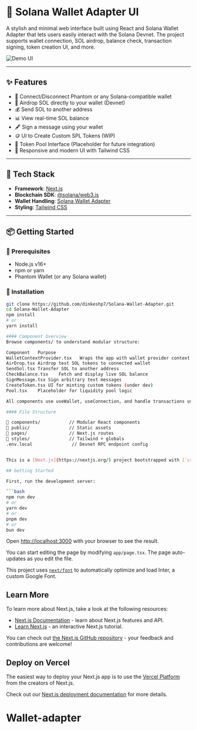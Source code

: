 # 🔐 Solana Wallet Adapter UI

A stylish and minimal web interface built using React and Solana Wallet Adapter that lets users easily interact with the Solana Devnet. The project supports wallet connection, SOL airdrop, balance check, transaction signing, token creation UI, and more.

![Demo UI](./public/demo.png) <!-- Replace with your actual path if needed -->

---

## ✨ Features

- 🔌 Connect/Disconnect Phantom or any Solana-compatible wallet
- 💸 Airdrop SOL directly to your wallet (Devnet)
- 💰 Send SOL to another address
- 📊 View real-time SOL balance
- 🖋️ Sign a message using your wallet
- 🪙 UI to Create Custom SPL Tokens (WIP)
- 🧪 Token Pool Interface (Placeholder for future integration)
- 📱 Responsive and modern UI with Tailwind CSS

---

## 🧠 Tech Stack

- **Framework**: [Next.js](https://nextjs.org/)
- **Blockchain SDK**: [@solana/web3.js](https://solana-labs.github.io/solana-web3.js/)
- **Wallet Handling**: [Solana Wallet Adapter](https://github.com/solana-labs/wallet-adapter)
- **Styling**: [Tailwind CSS](https://tailwindcss.com/)

---

## 📦 Getting Started

### 🔧 Prerequisites

- Node.js v16+
- npm or yarn
- Phantom Wallet (or any Solana wallet)

### 🚀 Installation

```bash
git clone https://github.com/dinkeshp7/Solana-Wallet-Adapter.git
cd Solana-Wallet-Adapter
npm install
# or
yarn install

#### Component Overview
Browse components/ to understand modular structure:

Component	Purpose
WalletContextProvider.tsx	Wraps the app with wallet provider context
AirDrop.tsx	Airdrop test SOL tokens to connected wallet
SendSol.tsx	Transfer SOL to another address
CheckBalance.tsx	Fetch and display live SOL balance
SignMessage.tsx	Sign arbitrary text messages
CreateToken.tsx	UI for minting custom tokens (under dev)
Pool.tsx	Placeholder for liquidity pool logic

All components use useWallet, useConnection, and handle transactions using Solana’s web3.js.

#### File Structure

📁 components/           // Modular React components 
📁 public/               // Static assets 
📁 pages/                // Next.js routes 
📁 styles/               // Tailwind + globals 
.env.local               // Devnet RPC endpoint config 


This is a [Next.js](https://nextjs.org/) project bootstrapped with [`create-next-app`](https://github.com/vercel/next.js/tree/canary/packages/create-next-app).

## Getting Started

First, run the development server:

```bash
npm run dev
# or
yarn dev
# or
pnpm dev
# or
bun dev
```

Open [http://localhost:3000](http://localhost:3000) with your browser to see the result.

You can start editing the page by modifying `app/page.tsx`. The page auto-updates as you edit the file.

This project uses [`next/font`](https://nextjs.org/docs/basic-features/font-optimization) to automatically optimize and load Inter, a custom Google Font.

## Learn More

To learn more about Next.js, take a look at the following resources:

- [Next.js Documentation](https://nextjs.org/docs) - learn about Next.js features and API.
- [Learn Next.js](https://nextjs.org/learn) - an interactive Next.js tutorial.

You can check out [the Next.js GitHub repository](https://github.com/vercel/next.js/) - your feedback and contributions are welcome!

## Deploy on Vercel

The easiest way to deploy your Next.js app is to use the [Vercel Platform](https://vercel.com/new?utm_medium=default-template&filter=next.js&utm_source=create-next-app&utm_campaign=create-next-app-readme) from the creators of Next.js.

Check out our [Next.js deployment documentation](https://nextjs.org/docs/deployment) for more details.
# Wallet-adapter
